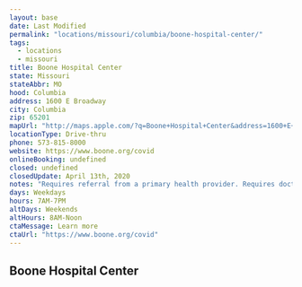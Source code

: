 ```yaml
---
layout: base
date: Last Modified
permalink: "locations/missouri/columbia/boone-hospital-center/"
tags:
  - locations
  - missouri
title: Boone Hospital Center
state: Missouri
stateAbbr: MO
hood: Columbia
address: 1600 E Broadway
city: Columbia
zip: 65201
mapUrl: "http://maps.apple.com/?q=Boone+Hospital+Center&address=1600+E+Broadway,Columbia,Missouri,65201"
locationType: Drive-thru
phone: 573-815-8000
website: https://www.boone.org/covid
onlineBooking: undefined
closed: undefined
closedUpdate: April 13th, 2020
notes: "Requires referral from a primary health provider. Requires doctor's referral. Only for individuals with symptoms. Requires phone screen."
days: Weekdays
hours: 7AM-7PM
altDays: Weekends
altHours: 8AM-Noon
ctaMessage: Learn more
ctaUrl: "https://www.boone.org/covid"
---
```

## Boone Hospital Center